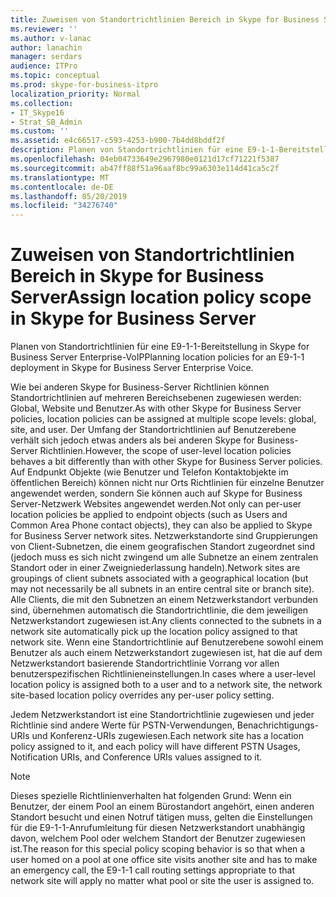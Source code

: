 ```yaml
---
title: Zuweisen von Standortrichtlinien Bereich in Skype for Business Server
ms.reviewer: ''
ms.author: v-lanac
author: lanachin
manager: serdars
audience: ITPro
ms.topic: conceptual
ms.prod: skype-for-business-itpro
localization_priority: Normal
ms.collection:
- IT_Skype16
- Strat_SB_Admin
ms.custom: ''
ms.assetid: e4c66517-c593-4253-b900-7b4dd8bddf2f
description: Planen von Standortrichtlinien für eine E9-1-1-Bereitstellung in Skype for Business Server Enterprise-VoIP
ms.openlocfilehash: 04eb04733649e2967980e0121d17cf71221f5387
ms.sourcegitcommit: ab47ff88f51a96aaf8bc99a6303e114d41ca5c2f
ms.translationtype: MT
ms.contentlocale: de-DE
ms.lasthandoff: 05/20/2019
ms.locfileid: "34276740"
---
```

# <a name="assign-location-policy-scope-in-skype-for-business-server"></a><span data-ttu-id="fd860-103">Zuweisen von Standortrichtlinien Bereich in Skype for Business Server</span><span class="sxs-lookup"><span data-stu-id="fd860-103">Assign location policy scope in Skype for Business Server</span></span>
 
<span data-ttu-id="fd860-104">Planen von Standortrichtlinien für eine E9-1-1-Bereitstellung in Skype for Business Server Enterprise-VoIP</span><span class="sxs-lookup"><span data-stu-id="fd860-104">Planning location policies for an E9-1-1 deployment in Skype for Business Server Enterprise Voice.</span></span>
  
<span data-ttu-id="fd860-105">Wie bei anderen Skype for Business-Server Richtlinien können Standortrichtlinien auf mehreren Bereichsebenen zugewiesen werden: Global, Website und Benutzer.</span><span class="sxs-lookup"><span data-stu-id="fd860-105">As with other Skype for Business Server policies, location policies can be assigned at multiple scope levels: global, site, and user.</span></span> <span data-ttu-id="fd860-106">Der Umfang der Standortrichtlinien auf Benutzerebene verhält sich jedoch etwas anders als bei anderen Skype for Business-Server Richtlinien.</span><span class="sxs-lookup"><span data-stu-id="fd860-106">However, the scope of user-level location policies behaves a bit differently than with other Skype for Business Server policies.</span></span> <span data-ttu-id="fd860-107">Auf Endpunkt Objekte (wie Benutzer und Telefon Kontaktobjekte im öffentlichen Bereich) können nicht nur Orts Richtlinien für einzelne Benutzer angewendet werden, sondern Sie können auch auf Skype for Business Server-Netzwerk Websites angewendet werden.</span><span class="sxs-lookup"><span data-stu-id="fd860-107">Not only can per-user location policies be applied to endpoint objects (such as Users and Common Area Phone contact objects), they can also be applied to Skype for Business Server network sites.</span></span> <span data-ttu-id="fd860-108">Netzwerkstandorte sind Gruppierungen von Client-Subnetzen, die einem geografischen Standort zugeordnet sind (jedoch muss es sich nicht zwingend um alle Subnetze an einem zentralen Standort oder in einer Zweigniederlassung handeln).</span><span class="sxs-lookup"><span data-stu-id="fd860-108">Network sites are groupings of client subnets associated with a geographical location (but may not necessarily be all subnets in an entire central site or branch site).</span></span> <span data-ttu-id="fd860-109">Alle Clients, die mit den Subnetzen an einem Netzwerkstandort verbunden sind, übernehmen automatisch die Standortrichtlinie, die dem jeweiligen Netzwerkstandort zugewiesen ist.</span><span class="sxs-lookup"><span data-stu-id="fd860-109">Any clients connected to the subnets in a network site automatically pick up the location policy assigned to that network site.</span></span> <span data-ttu-id="fd860-110">Wenn eine Standortrichtlinie auf Benutzerebene sowohl einem Benutzer als auch einem Netzwerkstandort zugewiesen ist, hat die auf dem Netzwerkstandort basierende Standortrichtlinie Vorrang vor allen benutzerspezifischen Richtlinieneinstellungen.</span><span class="sxs-lookup"><span data-stu-id="fd860-110">In cases where a user-level location policy is assigned both to a user and to a network site, the network site-based location policy overrides any per-user policy setting.</span></span>
  
<span data-ttu-id="fd860-111">Jedem Netzwerkstandort ist eine Standortrichtlinie zugewiesen und jeder Richtlinie sind andere Werte für PSTN-Verwendungen, Benachrichtigungs-URIs und Konferenz-URIs zugewiesen.</span><span class="sxs-lookup"><span data-stu-id="fd860-111">Each network site has a location policy assigned to it, and each policy will have different PSTN Usages, Notification URIs, and Conference URIs values assigned to it.</span></span>
  
> [!NOTE]
> <span data-ttu-id="fd860-112">Dieses spezielle Richtlinienverhalten hat folgenden Grund: Wenn ein Benutzer, der einem Pool an einem Bürostandort angehört, einen anderen Standort besucht und einen Notruf tätigen muss, gelten die Einstellungen für die E9-1-1-Anrufumleitung für diesen Netzwerkstandort unabhängig davon, welchem Pool oder welchem Standort der Benutzer zugewiesen ist.</span><span class="sxs-lookup"><span data-stu-id="fd860-112">The reason for this special policy scoping behavior is so that when a user homed on a pool at one office site visits another site and has to make an emergency call, the E9-1-1 call routing settings appropriate to that network site will apply no matter what pool or site the user is assigned to.</span></span> 
  

